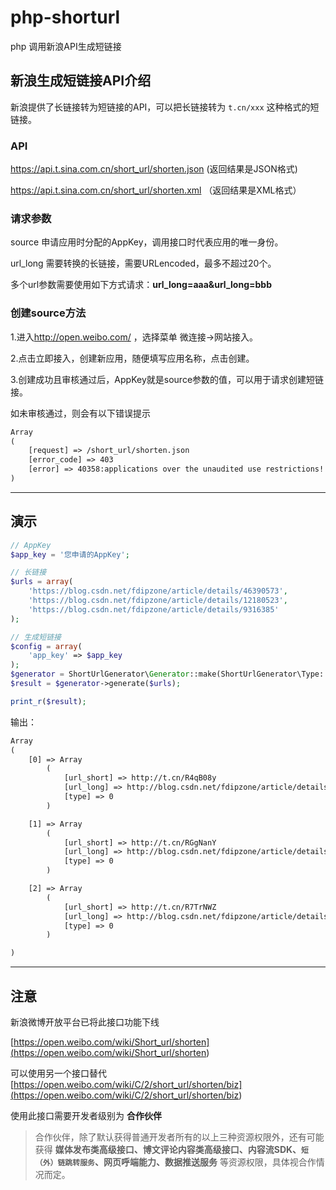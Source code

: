 # php-shorturl

php 调用新浪API生成短链接

## 新浪生成短链接API介绍

新浪提供了长链接转为短链接的API，可以把长链接转为 `t.cn/xxx` 这种格式的短链接。

### API

<https://api.t.sina.com.cn/short_url/shorten.json> (返回结果是JSON格式)

<https://api.t.sina.com.cn/short_url/shorten.xml> （返回结果是XML格式）

### 请求参数

source    申请应用时分配的AppKey，调用接口时代表应用的唯一身份。

url_long  需要转换的长链接，需要URLencoded，最多不超过20个。

多个url参数需要使用如下方式请求：**url_long=aaa&url_long=bbb**

### 创建source方法

1.进入<http://open.weibo.com/> ，选择菜单 微连接->网站接入。

2.点击立即接入，创建新应用，随便填写应用名称，点击创建。

3.创建成功且审核通过后，AppKey就是source参数的值，可以用于请求创建短链接。

如未审核通过，则会有以下错误提示

```txt
Array
(
    [request] => /short_url/shorten.json
    [error_code] => 403
    [error] => 40358:applications over the unaudited use restrictions!
)
```

---

## 演示

```php
// AppKey
$app_key = '您申请的AppKey';

// 长链接
$urls = array(
    'https://blog.csdn.net/fdipzone/article/details/46390573',
    'https://blog.csdn.net/fdipzone/article/details/12180523',
    'https://blog.csdn.net/fdipzone/article/details/9316385'
);

// 生成短链接
$config = array(
    'app_key' => $app_key
);
$generator = ShortUrlGenerator\Generator::make(ShortUrlGenerator\Type::SINA, $config);
$result = $generator->generate($urls);

print_r($result);
```

输出：

```txt
Array
(
    [0] => Array
        (
            [url_short] => http://t.cn/R4qB08y
            [url_long] => http://blog.csdn.net/fdipzone/article/details/46390573
            [type] => 0
        )

    [1] => Array
        (
            [url_short] => http://t.cn/RGgNanY
            [url_long] => http://blog.csdn.net/fdipzone/article/details/12180523
            [type] => 0
        )

    [2] => Array
        (
            [url_short] => http://t.cn/R7TrNWZ
            [url_long] => http://blog.csdn.net/fdipzone/article/details/9316385
            [type] => 0
        )

)
```

---

## 注意

新浪微博开放平台已将此接口功能下线

[https://open.weibo.com/wiki/Short_url/shorten](<https://open.weibo.com/wiki/Short_url/shorten>)

可以使用另一个接口替代 [https://open.weibo.com/wiki/C/2/short_url/shorten/biz](<https://open.weibo.com/wiki/C/2/short_url/shorten/biz>)

使用此接口需要开发者级别为 **合作伙伴**

> 合作伙伴，除了默认获得普通开发者所有的以上三种资源权限外，还有可能获得 **媒体发布类高级接口、博文评论内容类高级接口、内容流SDK、`短（外）链跳转服务`、网页呼端能力、数据推送服务** 等资源权限，具体视合作情况而定。
